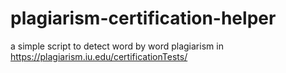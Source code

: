 # plagiarism-certification-helper
a simple script to detect word by word plagiarism in https://plagiarism.iu.edu/certificationTests/
